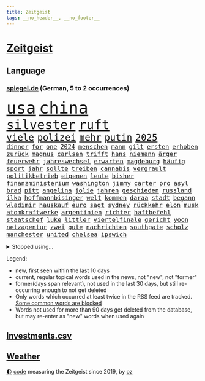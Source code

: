 ```yaml
---
title: Zeitgeist
tags: __no_header__, __no_footer__
---
```


# [Zeitgeist](https://oliz.io/zeitgeist/)

## Language

<h3><a href="https://www.spiegel.de" target="_blank">spiegel.de</a> (German, 5 to 2 occurrences)</h3>
<p style="font-family:monospace">
<span style="font-size:32pt"><a href="news_links.html#usa" class="current">usa</a></span>
<span style="font-size:32pt"><a href="news_links.html#china" class="current">china</a></span>
<br>
<span style="font-size:25pt"><a href="news_links.html#silvester" class="current">silvester</a></span>
<span style="font-size:25pt"><a href="news_links.html#ruft" class="current">ruft</a></span>
<br>
<span style="font-size:18pt"><a href="news_links.html#viele" class="current">viele</a></span>
<span style="font-size:18pt"><a href="news_links.html#polizei" class="current">polizei</a></span>
<span style="font-size:18pt"><a href="news_links.html#mehr" class="current">mehr</a></span>
<span style="font-size:18pt"><a href="news_links.html#putin" class="current">putin</a></span>
<span style="font-size:18pt"><a href="news_links.html#2025" class="current">2025</a></span>
<br>
<span style="font-size:12pt"><a href="news_links.html#dinner" class="current">dinner</a></span>
<span style="font-size:12pt"><a href="news_links.html#for" class="current">for</a></span>
<span style="font-size:12pt"><a href="news_links.html#one" class="current">one</a></span>
<span style="font-size:12pt"><a href="news_links.html#2024" class="current">2024</a></span>
<span style="font-size:12pt"><a href="news_links.html#menschen" class="current">menschen</a></span>
<span style="font-size:12pt"><a href="news_links.html#mann" class="current">mann</a></span>
<span style="font-size:12pt"><a href="news_links.html#gilt" class="current">gilt</a></span>
<span style="font-size:12pt"><a href="news_links.html#ersten" class="current">ersten</a></span>
<span style="font-size:12pt"><a href="news_links.html#erhoben" class="current">erhoben</a></span>
<span style="font-size:12pt"><a href="news_links.html#zurück" class="current">zurück</a></span>
<span style="font-size:12pt"><a href="news_links.html#magnus" class="current">magnus</a></span>
<span style="font-size:12pt"><a href="news_links.html#carlsen" class="current">carlsen</a></span>
<span style="font-size:12pt"><a href="news_links.html#trifft" class="current">trifft</a></span>
<span style="font-size:12pt"><a href="news_links.html#hans" class="current">hans</a></span>
<span style="font-size:12pt"><a href="news_links.html#niemann" class="current">niemann</a></span>
<span style="font-size:12pt"><a href="news_links.html#ärger" class="current">ärger</a></span>
<span style="font-size:12pt"><a href="news_links.html#feuerwehr" class="current">feuerwehr</a></span>
<span style="font-size:12pt"><a href="news_links.html#jahreswechsel" class="current">jahreswechsel</a></span>
<span style="font-size:12pt"><a href="news_links.html#erwarten" class="current">erwarten</a></span>
<span style="font-size:12pt"><a href="news_links.html#magdeburg" class="current">magdeburg</a></span>
<span style="font-size:12pt"><a href="news_links.html#häufig" class="current">häufig</a></span>
<span style="font-size:12pt"><a href="news_links.html#sport" class="current">sport</a></span>
<span style="font-size:12pt"><a href="news_links.html#jahr" class="current">jahr</a></span>
<span style="font-size:12pt"><a href="news_links.html#sollte" class="current">sollte</a></span>
<span style="font-size:12pt"><a href="news_links.html#treiben" class="current">treiben</a></span>
<span style="font-size:12pt"><a href="news_links.html#cannabis" class="current">cannabis</a></span>
<span style="font-size:12pt"><a href="news_links.html#vergrault" class="new">vergrault</a></span>
<span style="font-size:12pt"><a href="news_links.html#politikbetrieb" class="current">politikbetrieb</a></span>
<span style="font-size:12pt"><a href="news_links.html#eigenen" class="current">eigenen</a></span>
<span style="font-size:12pt"><a href="news_links.html#leute" class="current">leute</a></span>
<span style="font-size:12pt"><a href="news_links.html#bisher" class="current">bisher</a></span>
<span style="font-size:12pt"><a href="news_links.html#finanzministerium" class="current">finanzministerium</a></span>
<span style="font-size:12pt"><a href="news_links.html#washington" class="current">washington</a></span>
<span style="font-size:12pt"><a href="news_links.html#jimmy" class="current">jimmy</a></span>
<span style="font-size:12pt"><a href="news_links.html#carter" class="current">carter</a></span>
<span style="font-size:12pt"><a href="news_links.html#pro" class="current">pro</a></span>
<span style="font-size:12pt"><a href="news_links.html#asyl" class="current">asyl</a></span>
<span style="font-size:12pt"><a href="news_links.html#brad" class="current">brad</a></span>
<span style="font-size:12pt"><a href="news_links.html#pitt" class="current">pitt</a></span>
<span style="font-size:12pt"><a href="news_links.html#angelina" class="current">angelina</a></span>
<span style="font-size:12pt"><a href="news_links.html#jolie" class="current">jolie</a></span>
<span style="font-size:12pt"><a href="news_links.html#jahren" class="current">jahren</a></span>
<span style="font-size:12pt"><a href="news_links.html#geschieden" class="current">geschieden</a></span>
<span style="font-size:12pt"><a href="news_links.html#russland" class="current">russland</a></span>
<span style="font-size:12pt"><a href="news_links.html#ilka" class="new">ilka</a></span>
<span style="font-size:12pt"><a href="news_links.html#hoffmannbisinger" class="new">hoffmannbisinger</a></span>
<span style="font-size:12pt"><a href="news_links.html#welt" class="current">welt</a></span>
<span style="font-size:12pt"><a href="news_links.html#kommen" class="current">kommen</a></span>
<span style="font-size:12pt"><a href="news_links.html#daraa" class="current">daraa</a></span>
<span style="font-size:12pt"><a href="news_links.html#stadt" class="current">stadt</a></span>
<span style="font-size:12pt"><a href="news_links.html#begann" class="current">begann</a></span>
<span style="font-size:12pt"><a href="news_links.html#wladimir" class="current">wladimir</a></span>
<span style="font-size:12pt"><a href="news_links.html#hauskauf" class="current">hauskauf</a></span>
<span style="font-size:12pt"><a href="news_links.html#euro" class="current">euro</a></span>
<span style="font-size:12pt"><a href="news_links.html#sagt" class="current">sagt</a></span>
<span style="font-size:12pt"><a href="news_links.html#sydney" class="current">sydney</a></span>
<span style="font-size:12pt"><a href="news_links.html#rückkehr" class="current">rückkehr</a></span>
<span style="font-size:12pt"><a href="news_links.html#elon" class="current">elon</a></span>
<span style="font-size:12pt"><a href="news_links.html#musk" class="current">musk</a></span>
<span style="font-size:12pt"><a href="news_links.html#atomkraftwerke" class="new">atomkraftwerke</a></span>
<span style="font-size:12pt"><a href="news_links.html#argentinien" class="current">argentinien</a></span>
<span style="font-size:12pt"><a href="news_links.html#richter" class="current">richter</a></span>
<span style="font-size:12pt"><a href="news_links.html#haftbefehl" class="current">haftbefehl</a></span>
<span style="font-size:12pt"><a href="news_links.html#staatschef" class="current">staatschef</a></span>
<span style="font-size:12pt"><a href="news_links.html#luke" class="new">luke</a></span>
<span style="font-size:12pt"><a href="news_links.html#littler" class="new">littler</a></span>
<span style="font-size:12pt"><a href="news_links.html#viertelfinale" class="current">viertelfinale</a></span>
<span style="font-size:12pt"><a href="news_links.html#gericht" class="current">gericht</a></span>
<span style="font-size:12pt"><a href="news_links.html#yoon" class="current">yoon</a></span>
<span style="font-size:12pt"><a href="news_links.html#netzagentur" class="new">netzagentur</a></span>
<span style="font-size:12pt"><a href="news_links.html#zwei" class="current">zwei</a></span>
<span style="font-size:12pt"><a href="news_links.html#gute" class="current">gute</a></span>
<span style="font-size:12pt"><a href="news_links.html#nachrichten" class="current">nachrichten</a></span>
<span style="font-size:12pt"><a href="news_links.html#southgate" class="new">southgate</a></span>
<span style="font-size:12pt"><a href="news_links.html#scholz" class="current">scholz</a></span>
<span style="font-size:12pt"><a href="news_links.html#manchester" class="current">manchester</a></span>
<span style="font-size:12pt"><a href="news_links.html#united" class="current">united</a></span>
<span style="font-size:12pt"><a href="news_links.html#chelsea" class="current">chelsea</a></span>
<span style="font-size:12pt"><a href="news_links.html#ipswich" class="current">ipswich</a></span>
</p>
<details>
<summary>Stopped using...</summary>
<p class="former" style="font-size:12pt">
normal(1532) draußen(1531) weitgehend(1531) vorschlag(1530) vorzeitig(1530) einstieg(1529) entwarnung(1529) konfrontiert(1529) madrid(1529) nationen(1529) aufmerksamkeit(1528) beschimpft(1528) cristiano(1528) erzielt(1528) myanmar(1528) verfassungsschutz(1528) vertrag(1528) wissenschaftler(1528) gehe(1527) krank(1527) schließen(1527) wunsch(1527) arbeitgeber(1526) beschreibt(1526) christine(1526) frankfurter(1526) zahlreichen(1526) abstimmen(1525) behörde(1525) betrug(1525) depressionen(1525) landesregierung(1525) langer(1525) wirkung(1525) bayerische(1524) engagement(1524) gegenseitig(1524) illegalen(1524) längere(1524) militärs(1524) nummer(1524) punkt(1524) verurteilte(1524) 5(1523) einzelne(1523) entlässt(1523) schildert(1523) 33(1522) 400(1522) bitten(1522) geholfen(1522) japan(1522) lauterbach(1522) nahverkehr(1522) verteidigungsministerium(1522) 37(1521) angekommen(1521) bundesweit(1521) entdecken(1521) härter(1521) juni(1521) restaurants(1521) still(1521) geklärt(1520) historischen(1520) südafrika(1520) tieren(1520) wären(1520) gemeinsamen(1519) bezahlt(1518) mannes(1518) null(1518) vorsprung(1518) album(1517) frachter(1517) sexueller(1517) umstritten(1516) ausmaß(1515) berät(1515) brite(1515) nord(1515) bundestrainer(1514) frust(1514) klimapolitik(1514) produzieren(1514) aufnahme(1513) wachstum(1513) wochenlang(1513) affäre(1512) offiziellen(1512) 3000(1511) polnische(1511) abgebrochen(1510) beziehung(1509) park(1509) starker(1509) touristen(1509) müsste(1507) lücke(1506) vorgaben(1506) genauso(1505) führenden(1503) real(1503) leider(1502) fortsetzung(1501) bäume(1498) museum(1498) ausrüstung(1496) beweise(1496) chinas(1495) erstochen(1495) größere(1495) koalitionspartner(1486) erhöhung(1484) lehrkräfte(1480) kiew(1476) ungewöhnlichen(1472) schadensersatz(1459) niederländer(1421) anna(1416) politikern(1358) lediglich(1305) serbien(1289) ausbildung(1285) ministerin(1271) novak(1267) zerstörte(1265) arme(1259) bundesanwaltschaft(1253) russen(1246) las(1239) polnischen(1229) gestern(1216) exil(1207) hoffenheim(1197) investiert(1187) spiegelkorrespondent(1178) bekräftigt(1166) ruhestand(1161) abschreckung(1157) spezielle(1155) rauswurf(1154) ostdeutschland(1137) euländer(1128) auge(1118) texte(1097) brennt(1095) ergeben(1049) verbessern(1049) ordnet(1036) lücken(1014) unmittelbar(1006) fünften(1005) kriegsverbrechen(996) kriegsbeginn(992) locken(970) anschuldigungen(966) verärgert(953) unterlag(943) kai(935) verzweiflung(935) sprung(917) youtube(916) fahrgäste(909) grün(903) wissenschaft(893) genauer(891) erdbeben(886) offizielle(861) psychischen(860) extremisten(849) antarktis(842) verfassungsgericht(832) farben(831) erzielte(829) kriminalität(827) auseinander(824) fortschritt(821) feierten(819) beobachter(815) persönlichen(802) zweifeln(794) knappe(791) desinformation(787) autohersteller(778) äußerung(767) reißen(755) düster(753) gedroht(747) lauter(747) verbrenner(746) deutschlandticket(742) anscheinend(741) djokovic(739) check(735) dfbelf(735) hauses(735) hinnehmen(732) traut(730) jerusalem(722) praxis(719) aggressiv(715) rüstet(711) wand(695) bewahren(692) landwirte(692) miete(691) bremst(679) filmen(678) lauf(672) karin(670) wahlsieger(667) rostock(659) vereinten(655) zogen(653) ankommen(648) wagenknechts(644) laune(641) gewartet(636) fußballverband(611) behaupten(610) alexandra(606) deutlicher(603) festival(603) hoeneß(599) sichere(599) eingeschlagen(596) grundlage(594) uli(581) terrorismus(577) spektakulären(571) naturschutz(568) cool(559) mysteriöse(556) popp(556) open(555) brasiliens(550) marschflugkörper(546) preiserhöhung(536) stellvertretende(536) überlegen(535) entscheidende(524) schmidt(524) saßen(523) hunde(518) klassische(513) metropole(512) seele(511) strenger(510) winfried(509) erstaunlich(507) psyche(500) ergebnissen(498) erschweren(492) unerwartet(492) boykott(489) verglichen(485) verkehrsunfall(482) kandidiert(480) sprachen(480) unten(479) us(479) israeli(476) verfolgung(475) dient(468) zypern(467) generalbundesanwalt(464) bbc(463) mittelfeld(457) 99(454) horst(446) archäologen(445) jüdischen(443) reifen(443) eustaaten(442) strafgerichtshof(442) kehrtwende(441) schenkt(436) affen(435) absicht(428) gedächtnis(428) nächte(424) streifenwagen(424) versuche(423) geiseln(416) unterscheidet(416) 1100(415) 1990(412) propalästinensische(412) israelischem(411) reagierten(409) hamasanführer(408) interne(407) wahlsieg(406) attraktiver(404) neonazis(404) staatssekretärin(399) aussetzen(396) zeitgemäß(389) joel(386) tim(386) erfahrung(385) freitagmorgen(385) getrunken(384) gestritten(382) kostenlos(382) stone(382) dr(377) kündigungen(376) bereichen(373) autokonzern(370) gesichter(370) po(365) sharon(365) umstrittenes(362) abgeordneter(361) roberts(355) reparieren(354) fortschritte(353) ambitionen(352) toni(349) kroos(348) high(346) umfangreiche(346) anzugreifen(344) kinderpornografie(343) vorliegt(343) vincent(339) melanie(338) besonderes(335) brandenburgischen(335) gleichberechtigung(335) niemals(335) zählte(333) firmenchef(332) onlineplattform(330) landsmann(328) format(327) holten(323) gegensteuern(322) bestürzt(321) meister(318) wüste(318) charlotte(317) musikerin(317) finanzielle(316) elton(315) staub(313) manipulation(312) shein(311) merkels(310) rettete(310) hummels(307) mats(307) bronze(303) wirecard(303) gefälschter(302) trainers(301) inakzeptabel(300) vizepräsidentin(300) bundestagsabgeordnete(299) cyrus(299) landtagswahl(299) miley(299) vorgesehen(298) siegtreffer(297) gefeuert(296) zwölfjähriger(296) schwerverletzte(293) 58(292) emojis(292) bestellen(291) raf(291) autofahrerin(290) blau(290) ideologie(288) zoo(286) änderte(286) djirsarai(285) haustür(285) kostenlosen(285) gewalttat(283) restaurant(283) blitz(282) planung(282) sprang(282) wirtschaftskrise(282) agenten(281) möglichkeit(281) schweigegeldprozess(281) füße(279) lüge(279) meistertitel(278) hochstapler(277) kitas(277) aktualisiert(274) marihuana(273) plastik(273) ali(269) bodo(269) khamenei(269) ersatz(268) monster(268) indirekt(267) schrank(267) singapur(267) schnellste(266) verurteilter(266) kaputt(265) intensiv(264) strafzölle(261) augenhöhe(259) wirklichkeit(258) bewerbung(257) entführt(257) iga(256) świątek(256) aktie(255) tennisspielerin(255) getreten(254) kretschmann(254) nicola(254) km/h(253) josh(252) thyssenkrupp(252) therapie(251) gutachten(250) menschenrechtler(249) empfinden(248) ernannt(248) leichten(248) rüstungskonzern(248) 1974(246) angebote(245) polizistin(244) statistische(244) alias(243) arbeitszeit(242) einschränken(242) gesammelt(241) üblich(241) ostküste(240) sticht(240) zivilgesellschaft(240) beseitigen(237) prämien(235) obdachlosen(234) spdspitze(234) technischen(234) witz(234) fronten(233) parteispitze(233) wohnungsnot(232) hochhaus(231) publikums(231) unglücklich(231) immobilienkauf(230) vorstellung(230) klug(229) wittert(227) massensterben(226) depression(225) beck(224) stahl(224) gekippt(223) überflutungen(223) blüht(222) fahrern(222) islam(222) erdgas(221) stephen(221) wohnungslose(221) klang(219) bundeskabinett(218) heiße(217) stalking(217) gewusst(213) landeten(213) vollen(213) packt(211) beirut(208) lokalen(208) me(208) reiz(208) heimatstadt(207) reul(207) heimatmarkt(206) mitstreiter(206) brutalen(204) kfrage(204) nirgendwo(203) 39jährige(202) umständen(202) gehackt(199) hilton(199) gallant(196) yoav(196) weicht(195) breiten(194) befragen(193) exmanager(193) führer(193) feinde(192) kürt(192) münchens(192) erschießen(190) blitzeinschlag(189) demi(189) schwarzwald(189) sportart(189) bildungsministerium(188) perspektiven(187) schlägerei(187) umgebung(186) unlösbare(186) wagenknechtpartei(185) kompany(184) süddeutschland(184) außenseiter(183) dinosaurier(183) josé(183) ägyptischen(183) gemeint(182) litt(182) gebissen(181) kriegsgebiet(181) unzufrieden(180) steuererleichterungen(178) glaubwürdigkeit(177) harris(177) netflixdoku(177) vollrausch(177) zoff(177) axel(176) herein(176) lauterbachs(176) schwächer(176) marina(175) rauer(174) rechtem(173) situationen(173) terrorgefahr(172) aufgewachsen(171) beliebten(171) arabische(170) stream(170) bewahrt(169) hochrechnungen(168) städtetrip(168) basketballer(167) fördergelder(166) gerichtet(166) unsicher(164) verfügbar(162) hisbollahmiliz(160) emmy(159) dates(158) fünfmal(158) abriss(156) galaxie(156) renten(156) versteigerung(156) auftritten(155) telefon(155) verfassungsrechtler(155) östliche(154) 49euroticket(153) steuert(152) stromausfällen(152) weitreichende(152) dämpfer(151) firmenpleiten(150) flughafens(150) viereinhalb(150) gere(149) verbrennern(149) eigentliche(148) starkem(148) katzen(147) siebte(147) ernstvolker(146) kulturelle(146) verräter(146) zutiefst(146) kalkül(145) richtungen(145) zweijähriger(145) auftrieb(143) ansehen(142) brilliert(142) samsung(142) stiehlt(142) tanzte(142) waggon(142) zweitligist(142) breit(141) engländer(141) gesetzen(141) kochinstitut(141) feind(140) gleichgültigkeit(140) untergang(139) kanzlerkandidatur(138) langstreckenwaffen(138) notfalls(138) verstopfte(138) anlegern(137) philippinischen(137) adele(135) follower(134) clankriminalität(133) haaren(133) piastri(133) verpflichtung(133) emmys(132) komplizierte(132) akzente(131) alabama(131) geschwächt(131) metropolen(131) vorstellt(131) allzu(130) heldin(129) klimakonferenz(129) ron(129) altem(128) berufsalltag(128) frontal(128) indizien(128) nächstes(128) unbeliebten(128) ächzt(128) aids(127) einstigen(127) flammt(127) trübt(127) masche(126) northvolt(126) präsidentschaftswahlen(126) sozialdemokrat(126) versinkt(126) karim(125) kubicki(125) umfragewerte(125) zerwürfnis(125) marianne(124) einrichtung(122) hasste(122) metin(122) sitzung(122) verfechter(122) brandenburgs(121) eigens(121) caroline(120) dhl(120) distanzieren(120) afghanischen(119) gigantischer(119) matt(119) my(119) roadtrip(119) kandidatin(118) sperrt(118) liefen(117) ohren(117) kanal(116) wirren(116) hauptquartier(115) misstrauen(115) wahrgenommen(115) überholmanöver(115) bizarre(114) hetze(114) eisbären(113) ermordung(113) felipe(113) gnadenlos(113) disney(112) krönt(112) punktet(112) drohender(111) strafverfolgung(111) übelkeit(111) fassade(110) werbespot(110) ausgebildeten(109) cbs(109) gange(109) geheimdienstes(109) ops(109) begibt(107) júnior(107) kompromissbereitschaft(107) teilnehmenden(107) unterbringung(107) vinícius(107) abgesetzt(106) plante(106) aachen(105) zurecht(105) überwachen(105) stadtteil(104) male(103) südlibanon(103) waffenlager(103) geschaffen(102) medikamenten(102) nutzerinnen(102) tobte(102) tournee(102) explodierte(101) liege(101) regierungskoalition(101) weltrangliste(101) friday(100) hassnachrichten(100) spätestens(100) tolle(100) ungewissen(100) waschen(100) winkt(100) schiebetüren(99) bayesian(98) donnerstagmorgen(98) gesunkene(98) überflüssig(98) autonomen(97) feuerball(97) retrospektive(97) verwickelt(97) müde(96) offenbarung(96) wiederbelebt(96) achtung(95) gravierend(95) ihrerseits(95) krankenhäusern(95) saisonstart(95) hakt(94) agrarminister(93) anzahl(93) emirate(93) jannik(93) nbalegende(93) todes(93) tüv(93) holstein(92) kleinkind(92) mitarbeiterinnen(92) parteifreund(92) umweltschutz(92) verdrängen(92) überwacht(92) elften(91) magische(91) markige(91) marktwirtschaft(91) riechen(91) sweet(91) wiederholung(91) abreibung(90) drogeneinfluss(90) entfernung(90) liebhaber(90) louise(90) mulmiges(90) nacken(90) prügelattacke(90) regierungsmitglieder(90) thriller(90) zerbrochen(90) einfahrt(89) logan(89) momentum(89) operieren(89) welttournee(89) auszählung(88) geweigert(88) metas(88) pflichten(88) raubüberfall(88) schieflage(88) schöpfte(88) wmgürtel(88) frohms(87) hamann(87) merle(87) queensland(87) ralph(87) schwersten(87) westlicher(87) aleksandar(86) betreuen(86) lauten(86) lebensgefühl(86) lehrreich(86) nasser(86) pavlović(86) cyberangriffe(85) durchgewunken(85) ertrag(85) hanau(85) katastrophal(85) krimineller(85) karina(84) shootingstar(84) anwesenheit(83) carey(83) etabliert(83) exstaatssekretärin(83) freigestellt(83) gleichauf(83) reptilien(83) übergibt(83) 112(82) einkaufen(82) frachtschiff(82) kurt(82) zielt(82) amann(81) dauerten(81) ehre(81) gescheiterten(81) nachzahlen(81) politikwissenschaftler(81) spiegelchefredakteurin(81) strompreisbremse(81) eindämmen(80) eure(80) gewagt(80) interessant(80) kanzlerfrage(80) mobiltelefon(80) nachbarstaaten(80) politologe(80) annäherung(79) ehemänner(79) hungerkrise(79) höherem(79) reißleine(79) airpods(78) erholung(78) erstarken(78) gekappt(78) hadert(78) schlugen(78) schwindel(78) u(78) angriffskrieges(77) australischen(77) diplomatie(77) direkte(77) fremde(77) hunden(77) janis(77) joplin(77) kohfeldt(77) lagarde(77) meetings(77) psg(77) radikales(77) abgeschafft(76) ausgerichtet(76) beeinflusst(76) beispiellosen(76) milde(76) nachgegeben(76) podest(76) segnet(76) traumhaus(76) überdreht(76) co₂grenzwerte(75) antisemitisch(74) exdortmunder(74) häme(74) kenntnis(74) verhaften(74) vizeregierungschef(74) zerrüttet(74) ernste(73) nachbarländern(73) stadtplanern(73) versäumte(73) 550000(72) fahrwasser(72) glänzt(72) knopfdruck(72) solo(72) bedrängt(71) kreuzberg(71) meistert(71) unbeeindruckt(71) generationen(70) wetten(70) zugute(70) alljährlich(69) banden(69) beeindruckend(69) geliebte(69) goretzka(69) hauchdünn(69) julis(69) kühl(69) libanesische(69) monats(69) rabbiner(69) rasante(69) statuen(69) bestand(68) erarbeiten(68) gutgehen(68) männchen(68) nächstgelegenen(68) xinjiang(68) aussteht(67) diversität(67) gecko(67) häckel(67) nathalie(67) nikolas(67) saal(67) town(67) veranstaltet(67) beitragen(66) brille(66) countrystar(66) geschadet(66) krefeld(66) niedergang(66) planet(66) rennstall(66) scott(66) spitzenmann(66) walter(66) baerbocks(65) bananen(65) burg(65) grünenchefin(65) konten(65) romantische(65) schiitischen(65) sexualisierte(65) kran(64) rainer(64) regulär(64) strackzimmermann(64) unoorganisation(64) week(64) zdfserie(64) ardvorsitzender(63) bringe(63) edward(63) freigabe(63) fuck(63) gniffke(63) jusos(63) photographer(63) rodri(63) year(63) abgesehen(62) burghausen(62) intervention(62) nahende(62) sexistische(62) stadtviertel(62) techbranche(62) wölfen(62) afdverbotsverfahren(61) car(61) industrienationen(61) oberstes(61) passen(61) seitlich(61) teevs(61) rostocker(60) umweltschädlich(60) vegas(60) verspätete(60) fayed(59) gefertigt(59) güterzug(59) heutzutage(59) interkontinentalrakete(59) magyar(59) miese(59) millionenschweres(59) pauschal(59) péter(59) spotten(59) sven(59) terrorattacke(59) ausgrenzung(58) bedenkliche(58) cdu/csufraktion(58) einzigen(58) parkplätze(58) renommierte(58) übermacht(58) bewirken(57) li(57) nachfolgers(57) stralsund(57) befestigt(56) beiruts(56) minimal(56) polizeiwagen(56) schiiten(56) shishabar(55) t(55) verteidigte(55) angeben(54) chefwechsel(54) disneyland(54) umweltverschmutzung(54) werkstatt(54) ehrgeizig(52) exporte(52) gegnern(52) geplanter(52) glückliche(52) kraftfahrtbundesamt(52) 750(51) gesellschaftlich(51) identifizieren(51) kitzingen(51) kot(51) rekordumsatz(51) teherans(51) endgültige(50) entführen(50) teslas(50) wildlife(50) anreiz(49) fatih(49) prosor(49) vertrauensvolle(49) zugausfälle(49) göttingen(48) isolation(48) outback(48) panzerglas(48) strafzöllen(48) tolan(48) unipräsident(48) wittern(48) langlebigkeit(47) panikattacken(47) phasen(47) rabbi(47) startelf(47) afdabgeordneten(46) amerikanischer(46) gras(46) kinopublikum(46) parteivize(46) podolski(46) atomwaffen(45) sichtbaren(45) vorstandsvorsitzende(45) forderten(44) hochschule(44) klimaforscher(44) l(44) lyle(44) menendez(44) newjeans(44) schäumt(44) verlängerung(44) weltklimakonferenz(44) wenden(44) zugeständnissen(44) altmodisch(43) busse(43) hollywoodschauspielerin(43) referendum(43) rücksichtsloser(43) beförderungen(42) brombeerkoalition(42) eubeitritt(42) landschaft(42) optimismus(42) parteikollegen(42) schrittweise(42) selbstverständlichkeit(42) wohnt(42) 37jährige(41) akkuschrauber(41) usverteidigungsminister(41) australian(40) dunkeln(40) fdpvize(40) liegend(40) millionenbetrag(40) tal(40) zücken(40) ultimatum(39) 20jährige(38) absichtlich(38) android(38) anzuwerben(38) bösartige(38) einsparen(38) gewalthilfegesetz(38) koalitionsverhandlungen(38) längerem(38) treibstoff(38) umwege(38) unhöflich(38) chiefs(37) jva(37) krankenstände(37) makes(37) massenarbeitslosigkeit(37) staatsverschuldung(37) tumult(37) arbeitsmarktexperten(36) justizopfer(36) ringt(36) spitzenplatz(36) unfällen(36) 84(35) beratung(35) umgeben(35) weltcupsaison(35) badenwürttembergs(34) einwanderung(34) leib(34) ökonom(34) kliniken(33) krankenhausreform(33) odessa(33) sexualisierter(33) zusammenrücken(33) ohnmacht(32) polizeiwache(32) schwäbische(32) jamshid(31) schlauer(31) sharmahd(31) vorherrschaft(31) göttinger(30) industriestaaten(30) jemenitische(30) totale(30) überfallen(30) bürgermeisters(29) cornelia(29) einnehmen(29) effizient(28) erzgebirge(28) finanzamt(28) formel1sprint(28) knickt(28) mexikostadt(28) neuauszählung(28) premierleagueklub(28) abifeier(27) aufnehmen(27) entschluss(27) familiendrama(27) funke(27) nutzern(27) streben(27) töne(27) ulf(27) verlogen(27) versöhnt(27) verunreinigtes(27) bosch(26) durchgeführt(26) latif(25) meeting(25) mojib(25) silvesternacht(25) a94(24) gelüftet(24) königspaar(24) letizia(24) morddrohung(24) quoten(24) sheinbaum(24) tradwives(24) unternehmerin(24) bruttoinlandsprodukt(23) entgleist(23) fluteten(23) gebackene(23) historischem(23) vorquartal(23) fraktionschef(22) hürden(22) jonathan(22) ruhig(22) schläge(22) überbieten(22) überziehen(22) gegenstände(21) geschicke(21) giegold(21) reduzierung(21) beauftragten(20) beschränkt(20) europäisch(20) hackerangriffe(20) trumpunterstützer(20) bereitschaft(19) braut(19) charlie(19) cop29(19) durchbringen(19) gefängnissen(19) index(19) personell(19) projekts(19) verurteilen(19) anbietern(18) exfinanzminister(18) frauenhäuser(18) kabarett(18) lehrermangel(18) lupe(18) pga(18) projekten(18) scharfer(18) schnelligkeit(18) stimmungstief(18) werbekampagne(18) admiral(17) bijan(17) energieunternehmen(17) lebensqualität(17) suspendiert(17) unverständnis(17) belasten(16) ferne(16) guardiolas(16) klimagipfels(16) luxon(16) zerreißprobe(16) 34jähriger(15) bittere(15) exrafterroristin(15) schwache(15) dastehen(14) dating(14) erfindungen(14) fdpchefs(14) führungsposition(14) klimakonferenzen(14) konferenz(14) kosovo(14) murray(14) neuesten(14) shortcut(14) dday(13) dubiosen(13) hindernis(13) ministerien(13) männlichen(13) rechtsradikalen(13) tattoos(13) wertheim(13) wichtigstes(13) wiese(13) airbnb(12) enthüllungen(12) fängen(12) klimaschützer(12) managerinnen(12) muttergesellschaft(12) nordische(12) rechtsexperte(12) stärkung(12) datenverbindungen(11) energieinfrastruktur(11) entließ(11) onlyfans(11) verschwanden(11)
</p>
</details>
<p>Legend:
<ul>
<li><span class="new">new</span>, first seen within the last 10 days</li>
<li><span class="current">current</span>, regular topical words used in the news, not "new", not "former"</li>
<li><span class="former">former(days span relevant)</span>, not used in the last 30 days, but still re-occurring enough to not get deleted</li>
<li>Only words which occurred at least twice in the RSS feed are tracked. <a href="language/filters.py">Some common words are blocked</a></li>
<li>Words not used for more than 90 days get deleted from the database, but may re-enter as "new" words when used again</li>
</ul>
</p>

## [Investments](investments.html)[.csv](investments.csv)

## [Weather](weather.html)

<footer>
<a href="javascript:toggleTheme()" class="nav">🌓</a>
<a href="https://github.com/ooz/zeitgeist">code</a> measuring the Zeitgeist since 2019, by <a href="https://oliz.io">oz</a>
</footer>
